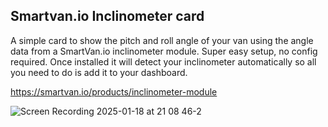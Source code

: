 ## Smartvan.io Inclinometer card

A simple card to show the pitch and roll angle of your van using the angle data from a SmartVan.io inclinometer module. Super easy setup, no config required. Once installed it will detect your inclinometer automatically so all you need to do is add it to your dashboard.

https://smartvan.io/products/inclinometer-module

![Screen Recording 2025-01-18 at 21 08 46-2](https://github.com/user-attachments/assets/c1503fb2-730f-4cbf-8d92-a6deea24bd30)
